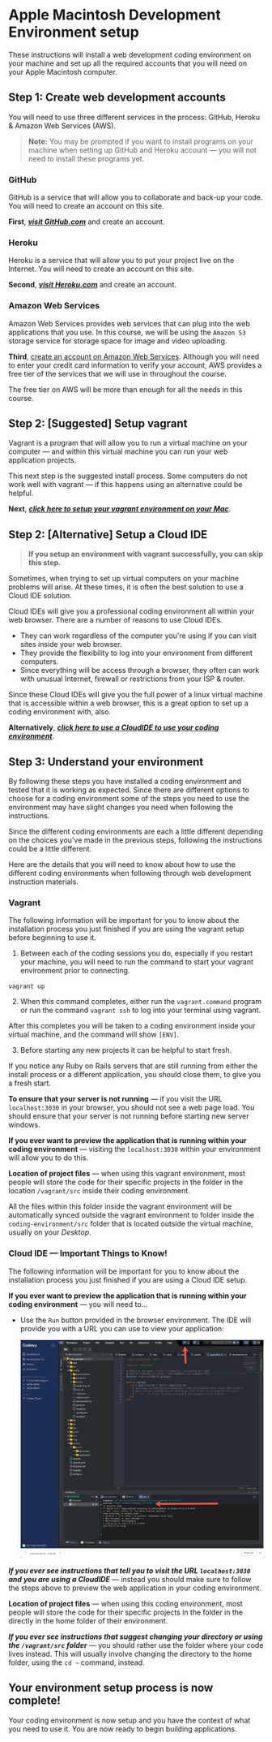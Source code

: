 # Apple Macintosh Development Environment setup

These instructions will install a web development coding environment on your machine and set up all the required accounts that you will need on your Apple Macintosh computer.

## Step 1: Create web development accounts

You will need to use three different services in the process: GitHub, Heroku & Amazon Web Services (AWS).

> **Note:** You may be prompted if you want to install programs on your machine when setting up GitHub and Heroku account — you will not need to install these programs yet.

### GitHub

GitHub is a service that will allow you to collaborate and back-up your code.  You will need to create an account on this site.

**First**,  _**[visit GitHub.com](http://github.com)**_ and create an account.

### Heroku

Heroku is a service that will allow you to put your project live on the Internet.  You will need to create an account on this site.

**Second**, _**[visit Heroku.com](http://Heroku.com)**_ and create an account.


### Amazon Web Services

Amazon Web Services provides web services that can plug into the web applications that you use.  In this course, we will be using the `Amazon S3` storage service for storage space for image and video uploading.

**Third**, [create an account on Amazon Web Services](http://aws.amazon.com/).  Although you will need to enter your credit card information to verify your account, AWS provides a free tier of the services that we will use in throughout the course.

The free tier on AWS will be more than enough for all the needs in this course.

## Step 2: [Suggested] Setup vagrant

Vagrant is a program that will allow you to run a virtual machine on your computer — and within this virtual machine you can run your web application projects.

This next step is the suggested install process.  Some computers do not work well with vagrant — if this happens using an alternative could be helpful.

**Next**, _**[click here to setup your vagrant environment on your Mac](mac-vagrant.md)**_.

## Step 2: [Alternative] Setup a Cloud IDE

> **If you setup an environment with vagrant successfully, you can skip this step.**

Sometimes, when trying to set up virtual computers on your machine problems will arise.  At these times, it is often the best solution to use a Cloud IDE solution.

Cloud IDEs will give you a professional coding environment all within your web browser.  There are a number of reasons to use Cloud IDEs.

* They can work regardless of the computer you're using if you can visit sites inside your web browser.
* They provide the flexibility to log into your environment from different computers.
* Since everything will be access through a browser, they often can work with unusual Internet, firewall or restrictions from your ISP & router.

Since these Cloud IDEs will give you the full power of a linux virtual machine that is accessible within a web browser, this is a great option to set up a coding environment with, also.

**Alternatively**, **_[click here to use a CloudIDE to use your coding environment](cloud-ide.md)_**.

## Step 3:  Understand your environment

By following these steps you have installed a coding environment and tested that it is working as expected.  Since there are different options to choose for a coding environment some of the steps you need to use the environment may have slight changes you need when following the instructions.

Since the different coding environments are each a little different depending on the choices you've made in the previous steps, following the instructions could be a little different.

Here are the details that you will need to know about how to use the different coding environments when following through web development instruction materials.

### Vagrant

The following information will be important for you to know about the installation process you just finished if you are using the vagrant setup before beginning to use it.

1. Between each of the coding sessions you do, especially if you restart your machine, you will need to run the command to start your vagrant environment prior to connecting.

```
vagrant up
```

2. When this command completes, either run the `vagrant.command` program or run the command `vagrant ssh` to log into your terminal using vagrant.

After this completes you will be taken to a coding environment inside your virtual machine, and the command will show `[ENV]`.

3. Before starting any new projects it can be helpful to start fresh.

If you notice any Ruby on Rails servers that are still running from either the install process or a different application, you should close them, to give you a fresh start.

**To ensure that your server is not running** — if you visit the URL `localhost:3030` in your browser, you should not see a web page load.  You should ensure that your server is not running before starting new server windows.

**If you ever want to preview the application that is running within your coding environment** — visiting the `localhost:3030` within your environment will allow you to do this.

**Location of project files** — when using this vagrant environment, most people will store the code for their specific projects in the folder in the location `/vagrant/src` inside their coding environment.

All the files within this folder inside the vagrant environment will be automatically synced outside the vagrant environment to folder inside the `coding-environment/src` folder that is located outside the virtual machine, usually on your _Desktop_.

### Cloud IDE — Important Things to Know!

The following information will be important for you to know about the installation process you just finished if you are using a Cloud IDE setup.

**If you ever want to preview the application that is running within your coding environment** — you will need to...

  - Use the `Run` button provided in the browser environment. The IDE will provide you with a URL you can use to view your application:

    <img width="500" alt="Confirmation Screen" src="images/codenvy/run.png" />

_**If you ever see instructions that tell you to visit the URL `localhost:3030` and you are using a CloudIDE**_ — instead you should make sure to follow the steps above to preview the web application in your coding environment.

**Location of project files** — when using this coding environment, most people will store the code for their specific projects in the folder in the directly in the home folder of their environment.

_**If you ever see instructions that suggest changing your directory or using the `/vagrant/src` folder**_ — you should rather use the folder where your code lives instead.  This will usually involve changing the directory to the home folder, using the `cd ~` command, instead.

## Your environment setup process is now complete!

Your coding environment is now setup and you have the context of what you need to use it.  You are now ready to begin building applications.

